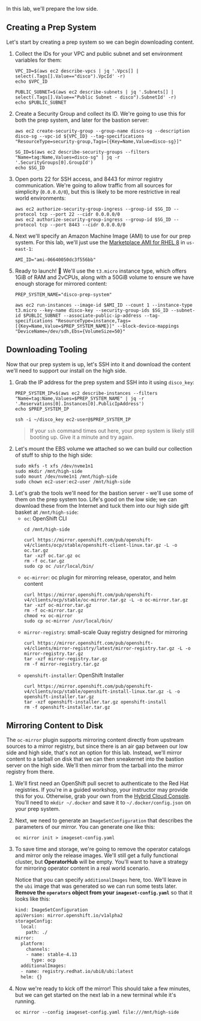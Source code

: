 In this lab, we'll prepare the low side.

## Creating a Prep System
Let's start by creating a prep system so we can begin downloading content.

1. Collect the IDs for your VPC and public subnet and set environment variables for them:
   ```execute
   VPC_ID=$(aws ec2 describe-vpcs | jq '.Vpcs[] | select(.Tags[].Value=="disco").VpcId' -r)
   echo $VPC_ID

   PUBLIC_SUBNET=$(aws ec2 describe-subnets | jq '.Subnets[] | select(.Tags[].Value=="Public Subnet - disco").SubnetId' -r)
   echo $PUBLIC_SUBNET
   ```
2. Create a Security Group and collect its ID. We're going to use this for both the prep system, and later for the bastion server:
   ```execute
   aws ec2 create-security-group --group-name disco-sg --description disco-sg --vpc-id ${VPC_ID} --tag-specifications "ResourceType=security-group,Tags=[{Key=Name,Value=disco-sg}]"

   SG_ID=$(aws ec2 describe-security-groups --filters "Name=tag:Name,Values=disco-sg" | jq -r '.SecurityGroups[0].GroupId')
   echo $SG_ID
   ```
3. Open ports 22 for SSH access, and 8443 for mirror registry communication. We're going to allow traffic from all sources for simplicity (`0.0.0.0/0`), but this is likely to be more restrictive in real world environments:
   ```execute
   aws ec2 authorize-security-group-ingress --group-id $SG_ID --protocol tcp --port 22 --cidr 0.0.0.0/0
   aws ec2 authorize-security-group-ingress --group-id $SG_ID --protocol tcp --port 8443 --cidr 0.0.0.0/0
   ```
4. Next we'll specify an Amazon Machine Image (AMI) to use for our prep system. For this lab, we'll just use the [Marketplace AMI for RHEL 8](https://us-east-1.console.aws.amazon.com/ec2/home?region=us-east-1#ImageDetails:imageId=ami-06640050dc3f556bb) in `us-east-1`:
   ```execute
   AMI_ID="ami-06640050dc3f556bb"
   ```
5. Ready to launch! 🚀 We'll use the `t3.micro` instance type, which offers 1GiB of RAM and 2vCPUs, along with a 50GiB volume to ensure we have enough storage for mirrored content:
   ```execute
   PREP_SYSTEM_NAME="disco-prep-system"

   aws ec2 run-instances --image-id $AMI_ID --count 1 --instance-type t3.micro --key-name disco-key --security-group-ids $SG_ID --subnet-id $PUBLIC_SUBNET --associate-public-ip-address --tag-specifications "ResourceType=instance,Tags=[{Key=Name,Value=$PREP_SYSTEM_NAME}]" --block-device-mappings "DeviceName=/dev/sdh,Ebs={VolumeSize=50}"
   ```

## Downloading Tooling
Now that our prep system is up, let's SSH into it and download the content we'll need to support our install on the high side.

1. Grab the IP address for the prep system and SSH into it using `disco_key`:
   ```execute
   PREP_SYSTEM_IP=$(aws ec2 describe-instances --filters "Name=tag:Name,Values=$PREP_SYSTEM_NAME" | jq -r '.Reservations[0].Instances[0].PublicIpAddress')
   echo $PREP_SYSTEM_IP

   ssh -i ~/disco_key ec2-user@$PREP_SYSTEM_IP
   ```
   > If your `ssh` command times out here, your prep system is likely still booting up. Give it a minute and try again.
2. Let's mount the EBS volume we attached so we can build our collection of stuff to ship to the high side:
   ```execute
   sudo mkfs -t xfs /dev/nvme1n1
   sudo mkdir /mnt/high-side
   sudo mount /dev/nvme1n1 /mnt/high-side
   sudo chown ec2-user:ec2-user /mnt/high-side
   ```
3. Let's grab the tools we'll need for the bastion server - we'll use some of them on the prep system too. Life's good on the low side; we can download these from the Internet and tuck them into our high side gift basket at `/mnt/high-side`:
   * `oc`: OpenShift CLI
      ```execute
      cd /mnt/high-side

      curl https://mirror.openshift.com/pub/openshift-v4/clients/ocp/stable/openshift-client-linux.tar.gz -L -o oc.tar.gz
      tar -xzf oc.tar.gz oc
      rm -f oc.tar.gz
      sudo cp oc /usr/local/bin/
      ```
   * `oc-mirror`: oc plugin for mirorring release, operator, and helm content
     ```execute
     curl https://mirror.openshift.com/pub/openshift-v4/clients/ocp/stable/oc-mirror.tar.gz -L -o oc-mirror.tar.gz
     tar -xzf oc-mirror.tar.gz
     rm -f oc-mirror.tar.gz
     chmod +x oc-mirror
     sudo cp oc-mirror /usr/local/bin/
     ```
   * `mirror-registry`: small-scale Quay registry designed for mirroring
     ```execute
     curl https://mirror.openshift.com/pub/openshift-v4/clients/mirror-registry/latest/mirror-registry.tar.gz -L -o mirror-registry.tar.gz
     tar -xzf mirror-registry.tar.gz
     rm -f mirror-registry.tar.gz
     ```
   * `openshift-installer`: OpenShift Installer
     ```execute
     curl https://mirror.openshift.com/pub/openshift-v4/clients/ocp/stable/openshift-install-linux.tar.gz -L -o openshift-installer.tar.gz
     tar -xzf openshift-installer.tar.gz openshift-install
     rm -f openshift-installer.tar.gz
     ```

## Mirroring Content to Disk
The `oc-mirror` plugin supports mirroring content directly from upstream sources to a mirror registry, but since there is an air gap between our low side and high side, that's not an option for this lab. Instead, we'll mirror content to a tarball on disk that we can then sneakernet into the bastion server on the high side. We'll then mirror from the tarball into the mirror registry from there.

1. We'll first need an OpenShift pull secret to authenticate to the Red Hat registries. If you're in a guided workshop, your instructor may provide this for you. Otherwise, grab your own from the [Hybrid Cloud Console](https://console.redhat.com/openshift/install/pull-secret). You'll need to `mkdir ~/.docker` and save it to `~/.docker/config.json` on your prep system.
2. Next, we need to generate an `ImageSetConfiguration` that describes the parameters of our mirror. You can generate one like this:
   ```execute
   oc mirror init > imageset-config.yaml
   ```
3. To save time and storage, we're going to remove the operator catalogs and mirror only the release images. We'll still get a fully functional cluster, but **OperatorHub** will be empty. You'll want to have a strategy for mirroring operator content in a real world scenario.
 
   Notice that you can specify `additionalImages` here, too. We'll leave in the `ubi` image that was generated so we can run some tests later. **Remove the `operators` object from your `imageset-config.yaml`** so that it looks like this:
   ```bash
   kind: ImageSetConfiguration
   apiVersion: mirror.openshift.io/v1alpha2
   storageConfig:
     local:
       path: ./
   mirror:
     platform:
       channels:
       - name: stable-4.13
         type: ocp
     additionalImages:
     - name: registry.redhat.io/ubi8/ubi:latest
     helm: {}
   ```
4. Now we're ready to kick off the mirror! This should take a few minutes, but we can get started on the next lab in a new terminal while it's running.
   ```execute
   oc mirror --config imageset-config.yaml file:///mnt/high-side
   ```
